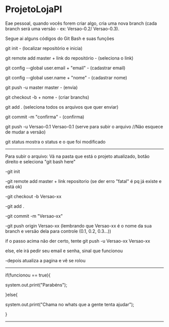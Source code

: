 # ProjetoLojaPI

Eae pessoal, quando vocês forem criar algo, cria uma nova branch (cada branch será uma versão - ex: Versao-0.2/ Versao-0.3).

Segue ai alguns códigos do Git Bash e suas funções

git init - (localizar repositório e inicia) 

git remote add master + link do repositório - (seleciona o link)

git config --global user.email + "email" - (cadastrar email)

git config --global user.name + "nome"  - (cadastrar nome)

git push -u master master - (envia)

git checkout -b + nome - (criar branchs)

git add . (seleciona todos os arquivos que quer enviar)

git commit -m "confirma" - (confirma)

git push -u Versao-0.1 Versao-0.1 (serve para subir o arquivo //Não esquece de mudar a versão)

git status mostra o status e o que foi modificado

_________________________________________________________________________________________________________

Para subir o arquivo: Vá na pasta que está o projeto atualizado, botão direito e seleciona "git bash here"

-git init 

-git remote add master + link repositorio (se der erro "fatal" é pq já existe e está ok)

-git checkout -b Versao-xx

-git add .

-git commit -m "Versao-xx"

-git push origin Versao-xx (lembrando que Versao-xx é o nome da sua branch e versão dela para controle (0.1, 0.2, 0.3...))

if o passo acima não der certo, tente git push -u Versao-xx Versao-xx 

else, ele irá pedir seu email e senha, sinal que funcionou 

-depois atualiza a pagina e vê se rolou

_________________________________________________________________________________________________________

if(funcionou == true){

system.out.print("Parabéns");

}else{

system.out.print("Chama no whats que a gente tenta ajudar");

}

_______________________________
